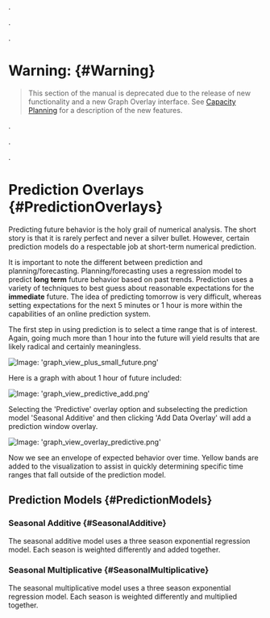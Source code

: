 .

.

.

# Warning: {#Warning}
> This section of the manual is deprecated due to the release of new functionality and a new Graph Overlay interface. See [Capacity Planning](/Visualization/Graphs/View/Overlays/Analytics.md#CapacityPlanning) for a description of the new features.

.

.

.

# Prediction Overlays {#PredictionOverlays}
Predicting future behavior is the holy grail of numerical analysis.  The short story is that it is rarely perfect and never a silver bullet.  However, certain prediction models do a respectable job at short-term numerical prediction.

It is important to note the different between prediction and planning/forecasting.  Planning/forecasting uses a regression model to predict **long term** future behavior based on past trends.  Prediction uses a variety of techniques to best guess about reasonable expectations for the **immediate** future.  The idea of predicting tomorrow is very difficult, whereas setting expectations for the next 5 minutes or 1 hour is more within the capabilities of an online prediction system.

The first step in using prediction is to select a time range that is of interest. Again, going much more than 1 hour into the future will yield results that are likely radical and certainly meaningless.

![Image: 'graph_view_plus_small_future.png'](/assets/graph_view_plus_small_future.png?raw=true)

Here is a graph with about 1 hour of future included:

![Image: 'graph_view_predictive_add.png'](/assets/graph_view_predictive_add.png?raw=true)

Selecting the 'Predictive' overlay option and subselecting the prediction model 'Seasonal Additive' and then clicking 'Add Data Overlay' will add a prediction window overlay.

![Image: 'graph_view_overlay_predictive.png'](/assets/graph_view_overlay_predictive.png?raw=true)

Now we see an envelope of expected behavior over time.  Yellow bands are added to the visualization to assist in quickly determining specific time ranges that fall outside of the prediction model.


## Prediction Models {#PredictionModels}


### Seasonal Additive {#SeasonalAdditive}

The seasonal additive model uses a three season exponential regression model. Each season is weighted differently and added together.


### Seasonal Multiplicative {#SeasonalMultiplicative}

The seasonal multiplicative model uses a three season exponential regression model. Each season is weighted differently and multiplied together.
